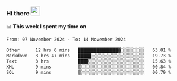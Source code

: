### Hi there <a href="https://www.gautamkrishnar.com/"><img src="https://media.giphy.com/media/hvRJCLFzcasrR4ia7z/giphy.gif" width="25px"></a>

📊 **This week I spent my time on**

<!--START_SECTION:waka-->

```txt
From: 07 November 2024 - To: 14 November 2024

Other      12 hrs 6 mins   ███████████████▓░░░░░░░░░   63.01 %
Markdown   3 hrs 47 mins   █████░░░░░░░░░░░░░░░░░░░░   19.73 %
Text       3 hrs           ████░░░░░░░░░░░░░░░░░░░░░   15.63 %
XML        9 mins          ▒░░░░░░░░░░░░░░░░░░░░░░░░   00.84 %
SQL        9 mins          ▒░░░░░░░░░░░░░░░░░░░░░░░░   00.79 %
```

<!--END_SECTION:waka-->
